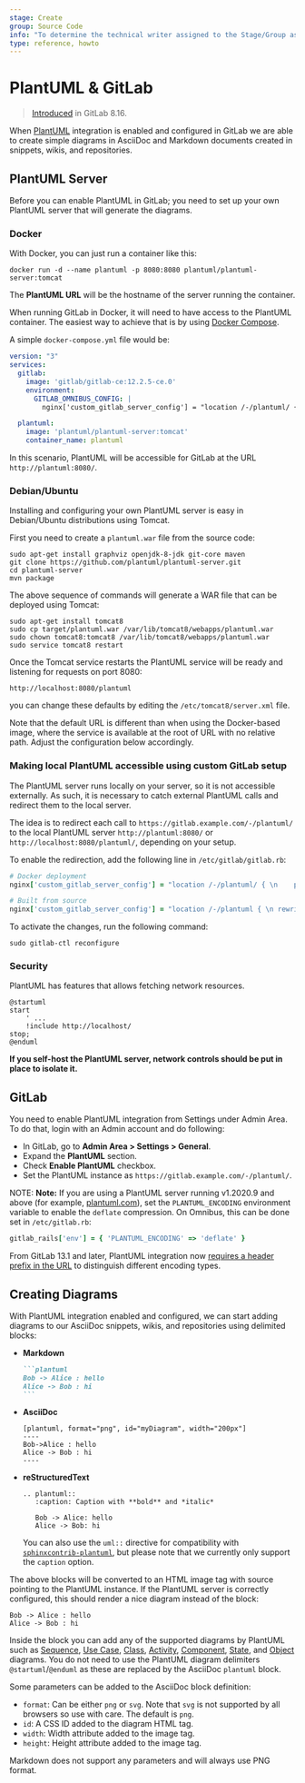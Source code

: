 ```yaml
---
stage: Create
group: Source Code
info: "To determine the technical writer assigned to the Stage/Group associated with this page, see https://about.gitlab.com/handbook/engineering/ux/technical-writing/#assignments"
type: reference, howto
---
```


# PlantUML & GitLab

> [Introduced](https://gitlab.com/gitlab-org/gitlab-foss/-/merge_requests/8537) in GitLab 8.16.

When [PlantUML](https://plantuml.com) integration is enabled and configured in
GitLab we are able to create simple diagrams in AsciiDoc and Markdown documents
created in snippets, wikis, and repositories.

## PlantUML Server

Before you can enable PlantUML in GitLab; you need to set up your own PlantUML
server that will generate the diagrams.

### Docker

With Docker, you can just run a container like this:

```shell
docker run -d --name plantuml -p 8080:8080 plantuml/plantuml-server:tomcat
```

The **PlantUML URL** will be the hostname of the server running the container.

When running GitLab in Docker, it will need to have access to the PlantUML container.
The easiest way to achieve that is by using [Docker Compose](https://docs.docker.com/compose/).

A simple `docker-compose.yml` file would be:

```yaml
version: "3"
services:
  gitlab:
    image: 'gitlab/gitlab-ce:12.2.5-ce.0'
    environment:
      GITLAB_OMNIBUS_CONFIG: |
        nginx['custom_gitlab_server_config'] = "location /-/plantuml/ { \n    proxy_cache off; \n    proxy_pass  http://plantuml:8080/; \n}\n"

  plantuml:
    image: 'plantuml/plantuml-server:tomcat'
    container_name: plantuml
```

In this scenario, PlantUML will be accessible for GitLab at the URL
`http://plantuml:8080/`.

### Debian/Ubuntu

Installing and configuring your
own PlantUML server is easy in Debian/Ubuntu distributions using Tomcat.

First you need to create a `plantuml.war` file from the source code:

```shell
sudo apt-get install graphviz openjdk-8-jdk git-core maven
git clone https://github.com/plantuml/plantuml-server.git
cd plantuml-server
mvn package
```

The above sequence of commands will generate a WAR file that can be deployed
using Tomcat:

```shell
sudo apt-get install tomcat8
sudo cp target/plantuml.war /var/lib/tomcat8/webapps/plantuml.war
sudo chown tomcat8:tomcat8 /var/lib/tomcat8/webapps/plantuml.war
sudo service tomcat8 restart
```

Once the Tomcat service restarts the PlantUML service will be ready and
listening for requests on port 8080:

```plaintext
http://localhost:8080/plantuml
```

you can change these defaults by editing the `/etc/tomcat8/server.xml` file.

Note that the default URL is different than when using the Docker-based image,
where the service is available at the root of URL with no relative path. Adjust
the configuration below accordingly.

### Making local PlantUML accessible using custom GitLab setup

The PlantUML server runs locally on your server, so it is not accessible
externally. As such, it is necessary to catch external PlantUML calls and
redirect them to the local server.

The idea is to redirect each call to `https://gitlab.example.com/-/plantuml/`
to the local PlantUML server `http://plantuml:8080/` or `http://localhost:8080/plantuml/`, depending on your setup.

To enable the redirection, add the following line in `/etc/gitlab/gitlab.rb`:

```ruby
# Docker deployment
nginx['custom_gitlab_server_config'] = "location /-/plantuml/ { \n    proxy_cache off; \n    proxy_pass  http://plantuml:8080/; \n}\n"

# Built from source
nginx['custom_gitlab_server_config'] = "location /-/plantuml { \n rewrite ^/-/(plantuml.*) /$1 break;\n proxy_cache off; \n proxy_pass http://localhost:8080/plantuml; \n}\n"
```

To activate the changes, run the following command:

```shell
sudo gitlab-ctl reconfigure
```

### Security

PlantUML has features that allows fetching network resources.

```plaintext
@startuml
start
    ' ...
    !include http://localhost/
stop;
@enduml
```

**If you self-host the PlantUML server, network controls should be put in place to isolate it.**

## GitLab

You need to enable PlantUML integration from Settings under Admin Area. To do
that, login with an Admin account and do following:

- In GitLab, go to **Admin Area > Settings > General**.
- Expand the **PlantUML** section.
- Check **Enable PlantUML** checkbox.
- Set the PlantUML instance as `https://gitlab.example.com/-/plantuml/`.

NOTE: **Note:**
If you are using a PlantUML server running v1.2020.9 and
above (for example, [plantuml.com](https://plantuml.com)), set the `PLANTUML_ENCODING`
environment variable to enable the `deflate` compression. On Omnibus,
this can be done set in `/etc/gitlab.rb`:

```ruby
gitlab_rails['env'] = { 'PLANTUML_ENCODING' => 'deflate' }
```

From GitLab 13.1 and later, PlantUML integration now
[requires a header prefix in the URL](https://github.com/plantuml/plantuml/issues/117#issuecomment-6235450160)
to distinguish different encoding types.

## Creating Diagrams

With PlantUML integration enabled and configured, we can start adding diagrams to
our AsciiDoc snippets, wikis, and repositories using delimited blocks:

- **Markdown**

  ````markdown
  ```plantuml
  Bob -> Alice : hello
  Alice -> Bob : hi
  ```
  ````

- **AsciiDoc**

  ```plaintext
  [plantuml, format="png", id="myDiagram", width="200px"]
  ----
  Bob->Alice : hello
  Alice -> Bob : hi
  ----
  ```

- **reStructuredText**

  ```plaintext
  .. plantuml::
     :caption: Caption with **bold** and *italic*

     Bob -> Alice: hello
     Alice -> Bob: hi
  ```

   You can also use the `uml::` directive for compatibility with [`sphinxcontrib-plantuml`](https://pypi.org/project/sphinxcontrib-plantuml/), but please note that we currently only support the `caption` option.

The above blocks will be converted to an HTML image tag with source pointing to the
PlantUML instance. If the PlantUML server is correctly configured, this should
render a nice diagram instead of the block:

```plantuml
Bob -> Alice : hello
Alice -> Bob : hi
```

Inside the block you can add any of the supported diagrams by PlantUML such as
[Sequence](https://plantuml.com/sequence-diagram), [Use Case](https://plantuml.com/use-case-diagram),
[Class](https://plantuml.com/class-diagram), [Activity](https://plantuml.com/activity-diagram-legacy),
[Component](https://plantuml.com/component-diagram), [State](https://plantuml.com/state-diagram),
and [Object](https://plantuml.com/object-diagram) diagrams. You do not need to use the PlantUML
diagram delimiters `@startuml`/`@enduml` as these are replaced by the AsciiDoc `plantuml` block.

Some parameters can be added to the AsciiDoc block definition:

- `format`: Can be either `png` or `svg`. Note that `svg` is not supported by
  all browsers so use with care. The default is `png`.
- `id`: A CSS ID added to the diagram HTML tag.
- `width`: Width attribute added to the image tag.
- `height`: Height attribute added to the image tag.

Markdown does not support any parameters and will always use PNG format.
